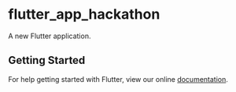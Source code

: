 # flutter_app_hackathon

A new Flutter application.

## Getting Started

For help getting started with Flutter, view our online
[documentation](https://flutter.io/).
